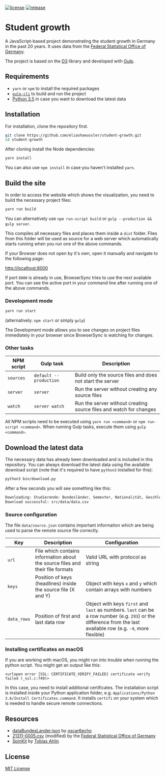 [![license](https://img.shields.io/github/license/eliashaeussler/student-growth.svg)](LICENSE.md)
[![release](https://img.shields.io/github/release/eliashaeussler/student-growth.svg)](https://github.com/eliashaeussler/student-growth/releases/)


# Student growth

A JavaScript-based project demonstrating the student growth in Germany in the past 20 years. It uses data from the
[Federal Statistical Office of Germany](https://www.destatis.de/EN/Homepage.html).

The project is based on the [D3](https://github.com/d3/d3) library and developed with [Gulp](https://github.com/gulpjs/gulp).


## Requirements

* `yarn` or `npm` to install the required packages
* [`gulp-cli`](https://github.com/gulpjs/gulp-cli) to build and run the project
* [Python 3.5](https://www.python.org/) in case you want to download the latest data


## Installation

For installation, clone the repository first.

```bash
git clone https://github.com/eliashaeussler/student-growth.git
cd student-growth
```

After cloning install the Node dependencies:

```bash
yarn install
```

You can also use `npm install` in case you haven't installed `yarn`.


## Build the site

In order to access the website which shows the visualization, you need to build the necessary project files:

```bash
yarn run build
```

You can alternatively use `npm run-script build` or `gulp --production && gulp server`.

This compiles all necessary files and places them inside a `dist` folder. Files from this folder will be used as source
for a web server which automatically starts running when you run one of the above commands.

If your Browser does not open by it's own, open it manually and navigate to the following page:

<http://localhost:8000>

If port `8000` is already in use, BrowserSync tries to use the next available port. You can see the active port in your
command line after running one of the above commands.


### Development mode

```bash
yarn run start
```

(alternatively: `npm start` or simply `gulp`)

The Development mode allows you to see changes on project files immediately in your browser since BrowserSync is watching
for changes.


### Other tasks

| NPM script | Gulp task | Description |
| ---------- | --------- | ----------- |
| `sources` | `default --production` | Build only the source files and does not start the server |
| `server` | `server` | Run the server without creating any source files |
| `watch` | `server watch` | Run the server without creating source files and watch for changes |

All NPM scripts need to be executed using `yarn run <command>` or `npm run-script <command>`.
When running Gulp tasks, execute them using `gulp <command>`.



## Download the latest data

The necessary data has already been downloaded and is included in this repository. You can always download the latest data
using the available download script (note that it's required to have `python3` installed for this):

```bash
python3 bin/download.py
```

After a few seconds you will see something like this:

```bash
Downloading: Studierende: Bundesländer, Semester, Nationalität, Geschlecht
Download successful: src/data/data.csv
```

### Source configuration

The file `data/source.json` contains important information which are being used to parse the remote source file correctly.

| Key | Description | Configuration |
| --- | --- | --- |
| `url` | File which contains information about the source files and their file formats | Valid URL with protocol as string |
| `keys` | Position of keys (headlines) inside the source file (X and Y) | Object with keys `x` and `y` which contain arrays with numbers |
| `data_rows` | Position of first and last data row | Object with keys `first` and `last` as numbers. `last` can be a row number (e.g. `293`) or the difference from the last available row (e.g. `-4`, more flexible)

### Installing certificates on macOS

If you are working with macOS, you might run into trouble when running the python script. You might get an output like this:

```
<urlopen error [SSL: CERTIFICATE_VERIFY_FAILED] certificate verify failed (_ssl.c:749)>
```

In this case, you need to install additional certificates. The installation script is installed inside your Python application
folder, e.g. `Applications/Python 3.6/Install Certificates.command`. It installs `certifi` on your system which is needed
to handle secure remote connections.


## Resources

* [dataBundesLander.json](https://gist.github.com/oscar6echo/4423770#file-databundeslander-json) by [oscar6echo](https://gist.github.com/oscar6echo)
* [21311-0005.csv](https://www-genesis.destatis.de/genesis/online?sequenz=tabelleDownload&selectionname=21311-0005&regionalschluessel=&format=csv) (modified) by the [Federal Statistical Office of Germany](https://www.destatis.de/EN/Homepage.html) 
* [SpinKit](https://github.com/tobiasahlin/SpinKit) by [Tobias Ahlin](https://github.com/tobiasahlin) 


## License

[MIT License](LICENSE.md)
